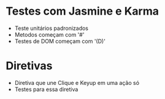 # Testes com Jasmine e Karma

- Teste unitários padronizados
- Metodos começam com '#'
- Testes de DOM começam com '(D)'

# Diretivas

- Diretiva que une Clique e Keyup em uma ação só
- Testes para essa diretiva
